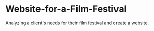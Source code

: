 # Website-for-a-Film-Festival
Analyzing a client's needs for their film festival and create a website.
